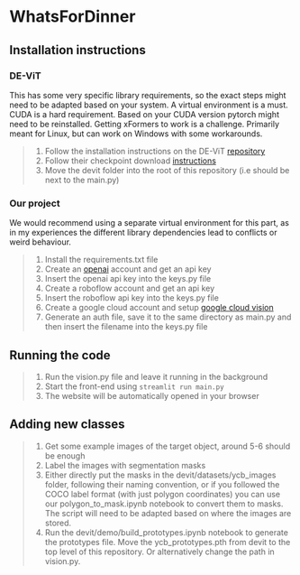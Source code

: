 # WhatsForDinner

## Installation instructions
### DE-ViT
This has some very specific library requirements, so the exact steps might need to be adapted based on your system.
A virtual environment is a must. CUDA is a hard requirement. Based on your CUDA version pytorch might need to be reinstalled.
Getting xFormers to work is a challenge. Primarily meant for Linux, but can work on Windows with some workarounds.
> 1. Follow the installation instructions on the DE-ViT [repository](https://github.com/mlzxy/devit)
> 2. Follow their checkpoint download [instructions](https://github.com/mlzxy/devit/blob/main/Downloads.md) 
> 3. Move the devit folder into the root of this repository (i.e should be next to the main.py)

### Our project
We would recommend using a separate virtual environment for this part, as in my experiences the different library
dependencies lead to conflicts or weird behaviour.
> 1. Install the requirements.txt file
> 2. Create an [openai](https://platform.openai.com/api-keys) account and get an api key
> 3. Insert the openai api key into the keys.py file
> 4. Create a roboflow account and get an api key
> 5. Insert the roboflow api key into the keys.py file
> 6. Create a google cloud account and setup [google cloud vision](https://cloud.google.com/vision/docs/setup)
> 7. Generate an auth file, save it to the same directory as main.py and then insert the filename into the keys.py file


## Running the code
> 1. Run the vision.py file and leave it running in the background
> 2. Start the front-end using ``streamlit run main.py``
> 3. The website will be automatically opened in your browser


## Adding new classes
> 1. Get some example images of the target object, around 5-6 should be enough
> 2. Label the images with segmentation masks
> 3. Either directly put the masks in the devit/datasets/ycb_images folder, following their naming convention,
> or if you followed the COCO label format (with just polygon coordinates) you can use our polygon_to_mask.ipynb
> notebook to convert them to masks. The script will need to be adapted based on where the images are stored.
> 4. Run the devit/demo/build_prototypes.ipynb notebook to generate the prototypes file. Move the ycb_prototypes.pth
> from devit to the top level of this repository. Or alternatively change the path in vision.py.

